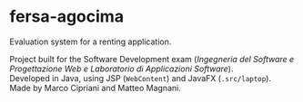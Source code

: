 # fersa-agocima

Evaluation system for a renting application.<br>

Project built for the Software Development exam (*Ingegneria del Software e Progettazione Web e Laboratorio di Applicazioni Software*).<br>
Developed in Java, using JSP (`WebContent`) and JavaFX (`.src/laptop`).<br>
Made by Marco Cipriani and Matteo Magnani.<br>
